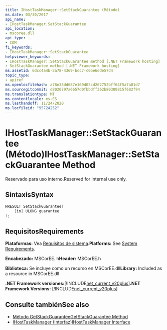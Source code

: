 ```yaml
---
title: IHostTaskManager::SetStackGuarantee (Método)
ms.date: 03/30/2017
api_name:
- IHostTaskManager.SetStackGuarantee
api_location:
- mscoree.dll
api_type:
- COM
f1_keywords:
- IHostTaskManager::SetStackGuarantee
helpviewer_keywords:
- IHostTaskManager::SetStackGuarantee method [.NET Framework hosting]
- SetStackGuarantee method [.NET Framework hosting]
ms.assetid: 6dcc4a4b-3a78-4369-bcc7-c0be6dde57d4
topic_type:
- apiref
ms.openlocfilehash: a78e38dd687e169d05cd262752bff64f5a7a01d7
ms.sourcegitcommit: d8020797a6657d0fbbdff362b80300815f682f94
ms.translationtype: MT
ms.contentlocale: es-ES
ms.lasthandoff: 11/24/2020
ms.locfileid: "95724252"
---
```

# <a name="ihosttaskmanagersetstackguarantee-method"></a><span data-ttu-id="00825-102">IHostTaskManager::SetStackGuarantee (Método)</span><span class="sxs-lookup"><span data-stu-id="00825-102">IHostTaskManager::SetStackGuarantee Method</span></span>

<span data-ttu-id="00825-103">Reservado para uso interno.</span><span class="sxs-lookup"><span data-stu-id="00825-103">Reserved for internal use only.</span></span>  
  
## <a name="syntax"></a><span data-ttu-id="00825-104">Sintaxis</span><span class="sxs-lookup"><span data-stu-id="00825-104">Syntax</span></span>  
  
```cpp  
HRESULT SetStackGuarantee(  
    [in] ULONG guarantee  
);  
```  
  
## <a name="requirements"></a><span data-ttu-id="00825-105">Requisitos</span><span class="sxs-lookup"><span data-stu-id="00825-105">Requirements</span></span>  

 <span data-ttu-id="00825-106">**Plataformas:** Vea [Requisitos de sistema](../../get-started/system-requirements.md).</span><span class="sxs-lookup"><span data-stu-id="00825-106">**Platforms:** See [System Requirements](../../get-started/system-requirements.md).</span></span>  
  
 <span data-ttu-id="00825-107">**Encabezado:** MSCorEE. h</span><span class="sxs-lookup"><span data-stu-id="00825-107">**Header:** MSCorEE.h</span></span>  
  
 <span data-ttu-id="00825-108">**Biblioteca:** Se incluye como un recurso en MSCorEE.dll</span><span class="sxs-lookup"><span data-stu-id="00825-108">**Library:** Included as a resource in MSCorEE.dll</span></span>  
  
 <span data-ttu-id="00825-109">**.NET Framework versiones:**[!INCLUDE[net_current_v20plus](../../../../includes/net-current-v20plus-md.md)]</span><span class="sxs-lookup"><span data-stu-id="00825-109">**.NET Framework Versions:** [!INCLUDE[net_current_v20plus](../../../../includes/net-current-v20plus-md.md)]</span></span>  
  
## <a name="see-also"></a><span data-ttu-id="00825-110">Consulte también</span><span class="sxs-lookup"><span data-stu-id="00825-110">See also</span></span>

- [<span data-ttu-id="00825-111">Método GetStackGuarantee</span><span class="sxs-lookup"><span data-stu-id="00825-111">GetStackGuarantee Method</span></span>](ihosttaskmanager-getstackguarantee-method.md)
- [<span data-ttu-id="00825-112">IHostTaskManager (Interfaz)</span><span class="sxs-lookup"><span data-stu-id="00825-112">IHostTaskManager Interface</span></span>](ihosttaskmanager-interface.md)
